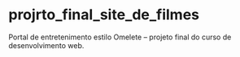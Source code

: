# projrto_final_site_de_filmes
Portal de entretenimento estilo Omelete – projeto final do curso de desenvolvimento web.
